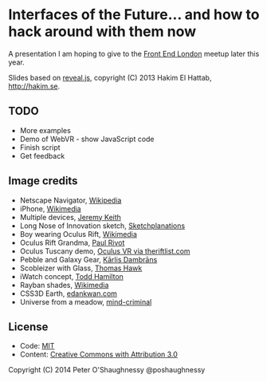 # Interfaces of the Future... and how to hack around with them now

A presentation I am hoping to give to the [Front End London](http://www.frontendlondon.co.uk) meetup later this year.

Slides based on [reveal.js](http://lab.hakim.se/reveal-js/), copyright (C) 2013 Hakim El Hattab, http://hakim.se.

## TODO

* More examples
* Demo of WebVR - show JavaScript code
* Finish script
* Get feedback


## Image credits

* Netscape Navigator, [Wikipedia](http://en.wikipedia.org/wiki/File:Netscape_Navigator.png)
* iPhone, [Wikimedia](http://upload.wikimedia.org/wikipedia/commons/6/62/A_White_iPhone_3G_displaying_virtual_keyboard_in_portrait_mode.jpg)
* Multiple devices, [Jeremy Keith](http://en.wikipedia.org/wiki/Digital_omnivore#mediaviewer/File:Cuddling_with_multiple_devices.jpg)
* Long Nose of Innovation sketch, [Sketchplanations](http://www.sketchplanations.com/post/60700964916/the-long-nose-of-innovation-bill-buxton-i-love)
* Boy wearing Oculus Rift, [Wikimedia](http://upload.wikimedia.org/wikipedia/commons/d/d6/Boy_wearing_Oculus_Rift_HMD.jpg)
* Oculus Rift Grandma, [Paul Rivot](http://youtu.be/pAC5SeNH8jw)
* Oculus Tuscany demo, [Oculus VR via theriftlist.com](http://theriftlist.com/Home/Game?Name=Oculus%20Tuscany)
* Pebble and Galaxy Gear, [Kārlis Dambrāns](https://www.flickr.com/photos/janitors/10345415843/)
* Scobleizer with Glass, [Thomas Hawk](https://www.flickr.com/photos/thomashawk/14259298346)
* iWatch concept, [Todd Hamilton](http://toddham.com/blog/iwatch-concept/)
* Rayban shades, [Wikimedia](http://upload.wikimedia.org/wikipedia/commons/4/4b/RayBanAviator.jpg)
* CSS3D Earth, [edankwan.com](http://www.edankwan.com/lab/css3dEarth)
* Universe from a meadow, [mind-criminal](http://mind-criminal.deviantart.com/art/Universe-From-a-Meadow-257284639)

## License

* Code: [MIT](LICENSE)
* Content: [Creative Commons with Attribution 3.0](https://creativecommons.org/licenses/by/3.0/)

Copyright (C) 2014 Peter O'Shaughnessy @poshaughnessy
